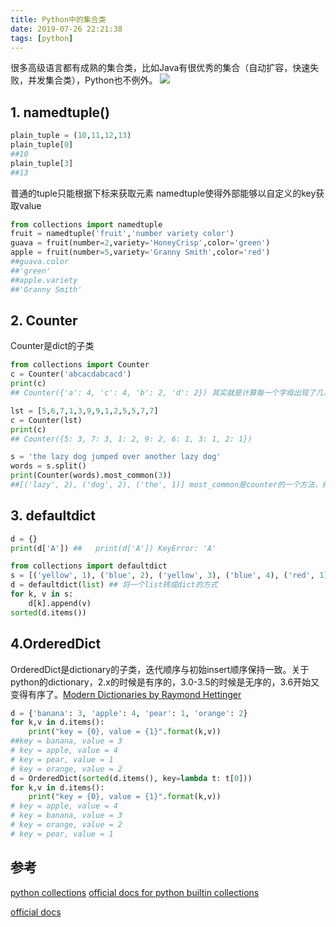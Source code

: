 ```yaml
---
title: Python中的集合类
date: 2019-07-26 22:21:38
tags: [python]
---
```



很多高级语言都有成熟的集合类，比如Java有很优秀的集合（自动扩容，快速失败，并发集合类），Python也不例外。
![](https://www.haldir66.ga/static/imgs/WorldWaterDay_EN-AU11747740536_1920x1080.jpg)
<!--more-->

## 1. namedtuple()
```python
plain_tuple = (10,11,12,13)
plain_tuple[0]
##10
plain_tuple[3]
##13
```
普通的tuple只能根据下标来获取元素
namedtuple使得外部能够以自定义的key获取value
```python
from collections import namedtuple
fruit = namedtuple('fruit','number variety color')
guava = fruit(number=2,variety='HoneyCrisp',color='green')
apple = fruit(number=5,variety='Granny Smith',color='red')
##guava.color
##'green'
##apple.variety
##'Granny Smith'
```

## 2. Counter
Counter是dict的子类
```python
from collections import Counter
c = Counter('abcacdabcacd')
print(c)
## Counter({'a': 4, 'c': 4, 'b': 2, 'd': 2}) 其实就是计算每一个字母出现了几次

lst = [5,6,7,1,3,9,9,1,2,5,5,7,7]
c = Counter(lst)
print(c)
## Counter({5: 3, 7: 3, 1: 2, 9: 2, 6: 1, 3: 1, 2: 1})

s = 'the lazy dog jumped over another lazy dog'
words = s.split()
print(Counter(words).most_common(3))
##[('lazy', 2), ('dog', 2), ('the', 1)] most_common是counter的一个方法，给出前n个出现次数最多的
```

## 3. defaultdict

```python
d = {}
print(d['A']) ##   print(d['A']) KeyError: 'A'   

from collections import defaultdict
s = [('yellow', 1), ('blue', 2), ('yellow', 3), ('blue', 4), ('red', 1)]
d = defaultdict(list) ## 将一个list转成dict的方式
for k, v in s:
    d[k].append(v)
sorted(d.items())
```

## 4.OrderedDict
OrderedDict是dictionary的子类，迭代顺序与初始insert顺序保持一致。关于python的dictionary，2.x的时候是有序的，3.0-3.5的时候是无序的，3.6开始又变得有序了。[Modern Dictionaries by Raymond Hettinger](https://www.youtube.com/watch?v=p33CVV29OG8)

```python
d = {'banana': 3, 'apple': 4, 'pear': 1, 'orange': 2}
for k,v in d.items():
    print("key = {0}, value = {1}".format(k,v))
##key = banana, value = 3
# key = apple, value = 4
# key = pear, value = 1
# key = orange, value = 2    
d = OrderedDict(sorted(d.items(), key=lambda t: t[0]))
for k,v in d.items():
    print("key = {0}, value = {1}".format(k,v))  
# key = apple, value = 4
# key = banana, value = 3
# key = orange, value = 2
# key = pear, value = 1
```



## 参考
[python collections](https://towardsdatascience.com/pythons-collections-module-high-performance-container-data-types-cb4187afb5fc)
[official docs for python builtin collections](https://docs.python.org/zh-cn/3/library/collections.html)


[official docs](https://docs.python.org/zh-cn/3/library/collections.html)